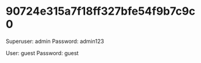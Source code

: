 # 90724e315a7f18ff327bfe54f9b7c9c0

Superuser: admin
Password: admin123

User: guest
Password: guest
